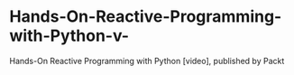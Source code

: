 # Hands-On-Reactive-Programming-with-Python-v-
Hands-On Reactive Programming with Python [video], published by Packt
